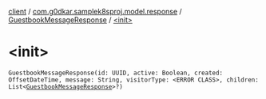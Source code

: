 [client](../../index.md) / [com.g0dkar.samplek8sproj.model.response](../index.md) / [GuestbookMessageResponse](index.md) / [&lt;init&gt;](./-init-.md)

# &lt;init&gt;

`GuestbookMessageResponse(id: UUID, active: Boolean, created: OffsetDateTime, message: String, visitorType: <ERROR CLASS>, children: List<`[`GuestbookMessageResponse`](index.md)`>?)`